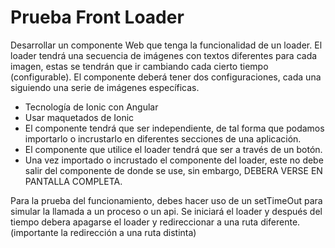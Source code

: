 # Prueba Front Loader
Desarrollar un componente Web que tenga la funcionalidad de un loader. El loader tendrá una secuencia de imágenes con textos diferentes para cada imagen, estas se tendrán que ir cambiando cada cierto tiempo (configurable). El componente deberá tener dos configuraciones, cada una siguiendo una serie de imágenes específicas. 

* Tecnología de Ionic con Angular
* Usar maquetados de Ionic
* El componente tendrá que ser independiente, de tal forma que podamos importarlo o incrustarlo en diferentes secciones de una aplicación. 
* El componente que utilice el loader tendrá que ser a través de un botón. 
* Una vez importado o incrustado el componente del loader, este no debe salir del componente de donde se use, sin embargo, DEBERA VERSE EN PANTALLA COMPLETA. 
		
Para la prueba del funcionamiento, debes hacer uso de un setTimeOut para simular la llamada a un proceso o un api. Se iniciará el loader y después del tiempo debera apagarse el loader y redireccionar a una ruta diferente. (importante la redirección a una ruta distinta)

